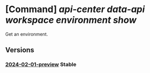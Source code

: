 # [Command] _api-center data-api workspace environment show_

Get an environment.

## Versions

### [2024-02-01-preview](/Resources/data-plane/apicenter.dataapi/L3dvcmtzcGFjZXMve30vZW52aXJvbm1lbnRzL3t9/2024-02-01-preview.xml) **Stable**

<!-- data-plane:apicenter.dataapi /workspaces/{}/environments/{} 2024-02-01-preview -->
